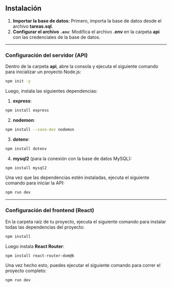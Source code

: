 ## Instalación

1. **Importar la base de datos**: Primero, importa la base de datos desde el archivo **tareas.sql**.
2. **Configurar el archivo `.env`**: Modifica el archivo **.env** en la carpeta **api** con las credenciales de la base de datos.

---

### Configuración del servidor (API)

Dentro de la carpeta **api**, abre la consola y ejecuta el siguiente comando para inicializar un proyecto Node.js:

```bash
npm init -y
```
Luego, instala las siguientes dependencias:

1. **express**:
```bash
npm install express
```

2. **nodemon**:
```bash
npm install --save-dev nodemon
```

3. **dotenv**:
```bash
npm install dotenv
```

4. **mysql2** (para la conexión con la base de datos MySQL):
```bash
npm install mysql2
```

Una vez que las dependencias estén instaladas, ejecuta el siguiente comando para iniciar la API:
```bash
npm run dev
```

---

### Configuración del frontend (React)

En la carpeta raíz de tu proyecto, ejecuta el siguiente comando para instalar todas las dependencias del proyecto:
```bash
npm install
```

Luego instala **React Router**:
```bash
npm install react-router-dom@6
```

Una vez hecho esto, puedes ejecutar el siguiente comando para correr el proyecto completo:
```bash
npm run dev
```
